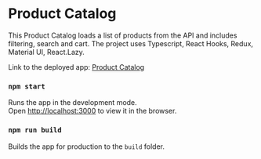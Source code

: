 # Product Catalog

This Product Catalog loads a list of products from the API and includes filtering, search and cart.
The project uses Typescript, React Hooks, Redux, Material UI, React.Lazy.

Link to the deployed app: [Product Catalog](https://hilarious-kleicha-72d99a.netlify.app/)

### `npm start`

Runs the app in the development mode.\
Open [http://localhost:3000](http://localhost:3000) to view it in the browser.

### `npm run build`

Builds the app for production to the `build` folder.
